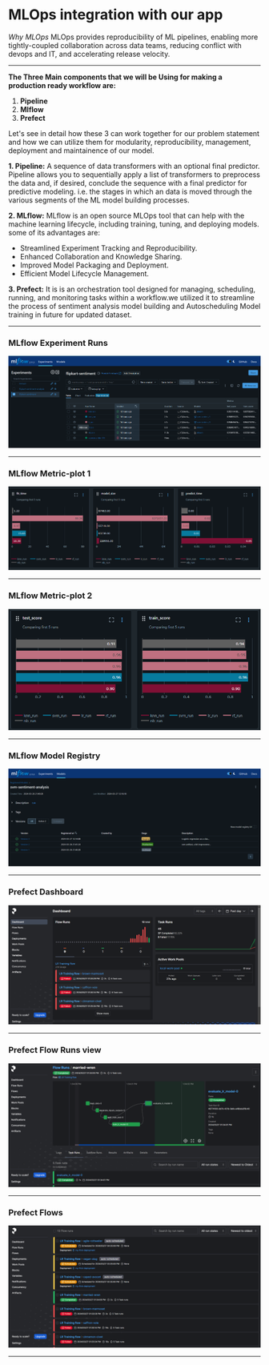 # MLOps integration with our app
*Why MLOps*
MLOps provides reproducibility of ML pipelines, enabling more tightly-coupled collaboration across data teams, reducing conflict with devops and IT, and accelerating release velocity.

****
**The Three Main components that we will be Using for making a production ready workflow are:**

1. **Pipeline**
2. **Mlflow**
3. **Prefect**


Let's see in detail how these 3 can work together for our problem statement and how we can utilize them for modularity, reproducibility, management, deployment and maintainence of our model.

**1. Pipeline:** A sequence of data transformers with an optional final predictor. Pipeline allows you to sequentially apply a list of transformers to preprocess the data and, if desired, conclude the sequence with a final predictor for predictive modeling. i.e. the stages in which an data is moved through the various segments of the ML model building processes.

**2. MLflow:** MLflow is an open source MLOps tool that can help with the machine learning lifecycle, including training, tuning, and deploying models. some of its advantages are:

* Streamlined Experiment Tracking and Reproducibility.
* Enhanced Collaboration and Knowledge Sharing.
* Improved Model Packaging and Deployment.
* Efficient Model Lifecycle Management. 

**3. Prefect:** It is is an orchestration tool designed for managing, scheduling, running, and monitoring tasks within a workflow.we utilized it to streamline the process of sentiment analysis model building and Autoscheduling Model training in future for updated dataset.

****
### MLflow Experiment Runs
<img src="https://github.com/ishaq88/flipkart-product-reviews-sentiment-analysis/blob/main/MLOps-sentiment-model/misc-pngs/mlflow-experiment-view.png?raw=true">

****
### MLflow Metric-plot 1
<img src="https://github.com/ishaq88/flipkart-product-reviews-sentiment-analysis/blob/main/MLOps-sentiment-model/misc-pngs/mlflow-metricplot-1.png?raw=true">

****
### MLflow Metric-plot 2
<img src="https://github.com/ishaq88/flipkart-product-reviews-sentiment-analysis/blob/main/MLOps-sentiment-model/misc-pngs/mlflow-metricplot-2.png?raw=true">

****
### MLflow Model Registry
<img src="https://github.com/ishaq88/flipkart-product-reviews-sentiment-analysis/blob/main/MLOps-sentiment-model/misc-pngs/mlflow-model-registry.png?raw=true">

****
### Prefect Dashboard
<img src="https://github.com/ishaq88/flipkart-product-reviews-sentiment-analysis/blob/main/MLOps-sentiment-model/misc-pngs/prefect-dashboard.png?raw=true">

****
### Prefect Flow Runs view
<img src="https://github.com/ishaq88/flipkart-product-reviews-sentiment-analysis/blob/main/MLOps-sentiment-model/misc-pngs/prefect-flow-run.png?raw=true">

****
### Prefect Flows
<img src="https://github.com/ishaq88/flipkart-product-reviews-sentiment-analysis/blob/main/MLOps-sentiment-model/misc-pngs/prefect-flows.png?raw=true">

****

